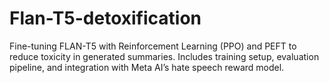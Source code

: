 # Flan-T5-detoxification
Fine-tuning FLAN-T5 with Reinforcement Learning (PPO) and PEFT to reduce toxicity in generated summaries. Includes training setup, evaluation pipeline, and integration with Meta AI’s hate speech reward model.
